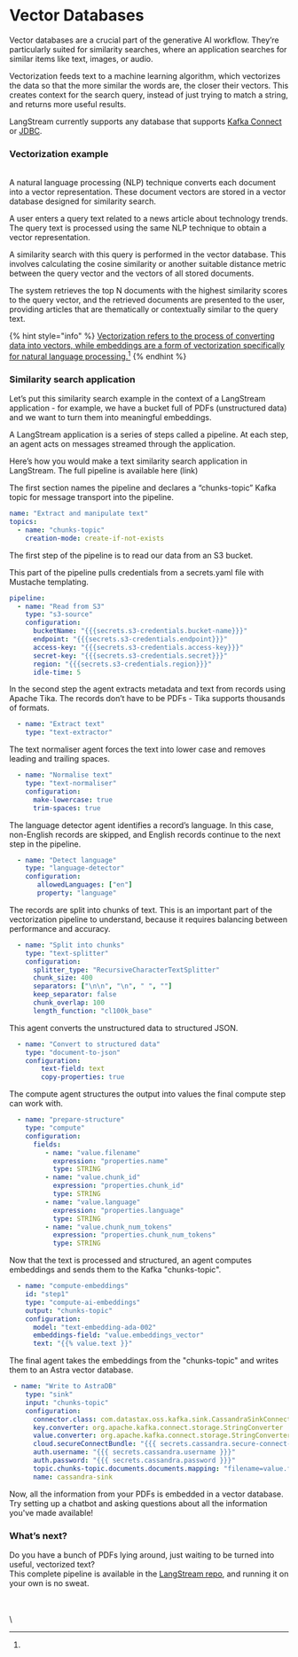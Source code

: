 # Vector Databases

Vector databases are a crucial part of the generative AI workflow. They’re particularly suited for similarity searches, where an application searches for similar items like text, images, or audio.&#x20;

Vectorization feeds text to a machine learning algorithm, which vectorizes the data so that the more similar the words are, the closer their vectors. This creates context for the search query, instead of just trying to match a string, and returns more useful results.&#x20;

LangStream currently supports any database that supports [Kafka Connect](https://docs.confluent.io/platform/current/connect/index.html) or [JDBC](https://docs.oracle.com/javase/tutorial/jdbc/overview/index.html).

### Vectorization example

\
A natural language processing (NLP) technique converts each document into a vector representation. These document vectors are stored in a vector database designed for similarity search.

A user enters a query text related to a news article about technology trends. The query text is processed using the same NLP technique to obtain a vector representation.

A similarity search with this query is performed in the vector database. This involves calculating the cosine similarity or another suitable distance metric between the query vector and the vectors of all stored documents.

The system retrieves the top N documents with the highest similarity scores to the query vector, and the retrieved documents are presented to the user, providing articles that are thematically or contextually similar to the query text.

{% hint style="info" %}
[Vectorization refers to the process of converting data into vectors, while embeddings are a form of vectorization specifically for natural language processing.](#user-content-fn-1)[^1]
{% endhint %}

### Similarity search application

Let’s put this similarity search example in the context of a LangStream application - for example, we have a bucket full of PDFs (unstructured data) and we want to turn them into meaningful embeddings.&#x20;

A LangStream application is a series of steps called a pipeline. At each step, an agent acts on messages streamed through the application.&#x20;

Here’s how you would make a text similarity search application in LangStream. The full pipeline is available here (link)

The first section names the pipeline and declares a “chunks-topic” Kafka topic for message transport into the pipeline.

```yaml
name: "Extract and manipulate text"
topics:
  - name: "chunks-topic"
    creation-mode: create-if-not-exists
```

The first step of the pipeline is to read our data from an S3 bucket.

This part of the pipeline pulls credentials from a secrets.yaml file with Mustache templating.

```yaml
pipeline:
  - name: "Read from S3"
    type: "s3-source"
    configuration:
      bucketName: "{{{secrets.s3-credentials.bucket-name}}}"
      endpoint: "{{{secrets.s3-credentials.endpoint}}}"
      access-key: "{{{secrets.s3-credentials.access-key}}}"
      secret-key: "{{{secrets.s3-credentials.secret}}}"
      region: "{{{secrets.s3-credentials.region}}}"
      idle-time: 5
```

In the second step the agent extracts metadata and text from records using Apache Tika. The records don’t have to be PDFs - Tika supports thousands of formats.

```yaml
  - name: "Extract text"
    type: "text-extractor"
```

The text normaliser agent forces the text into lower case and removes leading and trailing spaces.&#x20;

```yaml
  - name: "Normalise text"
    type: "text-normaliser"
    configuration:
      make-lowercase: true
      trim-spaces: true
```

The language detector agent identifies a record’s language. In this case, non-English records are skipped, and English records continue to the next step in the pipeline.

```yaml
  - name: "Detect language"
    type: "language-detector"
    configuration:
       allowedLanguages: ["en"]
       property: "language"
```

The records are split into chunks of text. This is an important part of the vectorization pipeline to understand, because it requires balancing between performance and accuracy.&#x20;

```yaml
  - name: "Split into chunks"
    type: "text-splitter"
    configuration:
      splitter_type: "RecursiveCharacterTextSplitter"
      chunk_size: 400
      separators: ["\n\n", "\n", " ", ""]
      keep_separator: false
      chunk_overlap: 100
      length_function: "cl100k_base"
```

This agent converts the unstructured data to structured JSON.&#x20;

```yaml
  - name: "Convert to structured data"
    type: "document-to-json"
    configuration:
        text-field: text
        copy-properties: true
```

The compute agent structures the output into values the final compute step can work with.

```yaml
  - name: "prepare-structure"
    type: "compute"
    configuration:
      fields:
         - name: "value.filename"
           expression: "properties.name"
           type: STRING
         - name: "value.chunk_id"
           expression: "properties.chunk_id"
           type: STRING
         - name: "value.language"
           expression: "properties.language"
           type: STRING
         - name: "value.chunk_num_tokens"
           expression: "properties.chunk_num_tokens"
           type: STRING
```

Now that the text is processed and structured, an agent computes embeddings and sends them to the Kafka "chunks-topic".

```yaml
  - name: "compute-embeddings"
    id: "step1"
    type: "compute-ai-embeddings"
    output: "chunks-topic"
    configuration:
      model: "text-embedding-ada-002" 
      embeddings-field: "value.embeddings_vector"
      text: "{{% value.text }}"
```

The final agent takes the embeddings from the "chunks-topic" and writes them to an Astra vector database.

```yaml
 - name: "Write to AstraDB"
    type: "sink"
    input: "chunks-topic"
    configuration:
      connector.class: com.datastax.oss.kafka.sink.CassandraSinkConnector
      key.converter: org.apache.kafka.connect.storage.StringConverter
      value.converter: org.apache.kafka.connect.storage.StringConverter
      cloud.secureConnectBundle: "{{{ secrets.cassandra.secure-connect-bundle }}}"
      auth.username: "{{{ secrets.cassandra.username }}}"
      auth.password: "{{{ secrets.cassandra.password }}}"
      topic.chunks-topic.documents.documents.mapping: "filename=value.filename, chunk_id=value.chunk_id, language=value.language, text=value.text, embeddings_vector=value.embeddings_vector, num_tokens=value.chunk_num_tokens"
      name: cassandra-sink
```

Now, all the information from your PDFs is embedded in a vector database. Try setting up a chatbot and asking questions about all the information you've made available!

### What’s next?

Do you have a bunch of PDFs lying around, just waiting to be turned into useful, vectorized text?\
This complete pipeline is available in the [LangStream repo](https://github.com/LangStream/langstream/blob/main/examples/applications/text-processing/extract-text.yaml), and running it on your own is no sweat.&#x20;

\
\
\


[^1]: 
